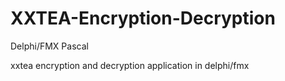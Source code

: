 # XXTEA-Encryption-Decryption
Delphi/FMX Pascal

xxtea encryption and decryption application in delphi/fmx
